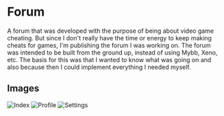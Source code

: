 # Forum
 
A forum that was developed with the purpose of being about video game cheating. But since I don't really have the time or energy to keep making cheats for games, I'm publishing the forum I was working on. The forum was intended to be built from the ground up, instead of using Mybb, Xeno, etc. The basis for this was that I wanted to know what was going on and also because then I could implement everything I needed myself. 


## Images

![Index](https://imgur.com/fHVnzG9.png)
![Profile](https://i.imgur.com/oqRAh6W.png)
![Settings](https://i.imgur.com/qxhPU3N.png)
